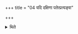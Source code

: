 +++
title = "04 यदि दक्षिणा पतेत्प्रत्यङ्वा"

+++

<details><summary>थिते</summary>

4. If (the tree cut off for the sacrificial post) falls to the south or to the west or it becomes shattered, or if it gets entangled in the branches (of another tree) the sacrificer will die. In that case one should employ a verse addressed to Yama instead of one to Viṣņu. The further ritual is the same (as described in the Sūtra 1).
</details>
